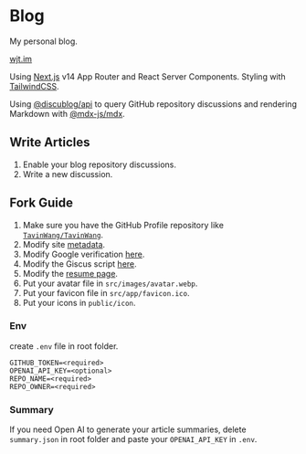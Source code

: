 # Blog

My personal blog.

[wjt.im](https://wjt.im)

Using [Next.js](https://nextjs.org/) v14 App Router and React Server Components. Styling with [TailwindCSS](https://tailwindcss.com/).

Using [@discublog/api](https://github.com/discublog/api) to query GitHub repository discussions and rendering Markdown with [@mdx-js/mdx](https://github.com/mdx-js/mdx).


## Write Articles

1. Enable your blog repository discussions.
2. Write a new discussion.

## Fork Guide

1. Make sure you have the GitHub Profile repository like [`TavinWang/TavinWang`](https://github.com/TavinWang/TavinWang).
2. Modify site [metadata](https://github.com/TavinWang/blog/blob/next14/src/app/layout.tsx#L40).
3. Modify Google verification [here](https://github.com/TavinWang/blog/blob/next14/src/app/layout.tsx#L65).
4. Modify the Giscus script [here](https://github.com/TavinWang/blog/blob/next14/src/components/giscus/index.tsx#L17-L18).
5. Modify the [resume page](https://github.com/TavinWang/blog/blob/next14/src/app/resume/page.tsx).
6. Put your avatar file in `src/images/avatar.webp`.
7. Put your favicon file in `src/app/favicon.ico`.
8. Put your icons in `public/icon`.

### Env

create `.env` file in root folder.

```text
GITHUB_TOKEN=<required>
OPENAI_API_KEY=<optional>
REPO_NAME=<required>
REPO_OWNER=<required>
```

### Summary

If you need Open AI to generate your article summaries, delete `summary.json` in root folder and paste your `OPENAI_API_KEY` in `.env`.
